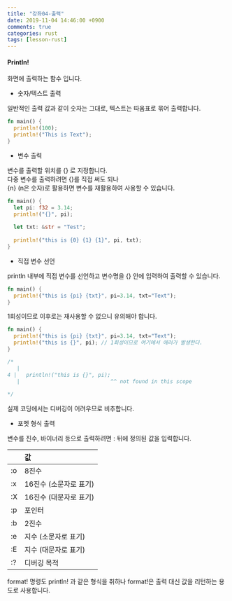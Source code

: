 ```yaml
---
title: "강좌04-출력"
date: 2019-11-04 14:46:00 +0900
comments: true
categories: rust
tags: [lesson-rust]
---
```





#### Println!

화면에 출력하는 함수 입니다.

- 숫자/텍스트 출력

일반적인 출력 값과 같이 숫자는 그대로, 텍스트는 따옴표로 묶어 출력합니다.

```rust
fn main() {
  println!(100);
  println!("This is Text");
}
```

- 변수 출력

변수를 출력할 위치를 {} 로 지정합니다.<br>
다중 변수를 출력하려면 {}를 직접 써도 되나<br> {n} (n은 숫자)로 활용하면 변수를 재활용하여 사용할 수 있습니다.<br>

```rust
fn main() {
  let pi: f32 = 3.14;
  println!("{}", pi);
  
  let txt: &str = "Test";
  
  println!("this is {0} {1} {1}", pi, txt);
}
```

- 직접 변수 선언

println 내부에 직접 변수를 선언하고 변수명을 {} 안에 입력하여 출력할 수 있습니다.

```rust
fn main() {  
  println!("this is {pi} {txt}", pi=3.14, txt="Text");
}
```

1회성이므로 이후로는 재사용할 수 없으니 유의해야 합니다.

```rust
fn main() {  
  println!("this is {pi} {txt}", pi=3.14, txt="Text");
  println!("this is {}", pi); // 1회성이므로 여기에서 에러가 발생한다.
}

/*
   |
4 |   println!("this is {}", pi);
   |                             ^^ not found in this scope
  
*/
```

실제 코딩에서는 디버깅이 어려우므로 비추합니다.


- 포멧 형식 출력

변수를 진수, 바이너리 등으로 출력하려면 : 뒤에 정의된 값을 입력합니다.

|  | 값 | 
|:--|:--|
| :o	| 8진수 |
| :x	| 16진수 (소문자로 표기) |
| :X	| 16진수 (대문자로 표기) |
| :p	| 포인터 |
| :b	| 2진수 |
| :e	| 지수  (소문자로 표기) |
| :E	| 지수 (대문자로 표기) |
| :?	| 디버깅 목적 |

format! 명령도 println! 과 같은 형식을 취하나 format!은 출력 대신 값을 리턴하는 용도로 사용합니다.

